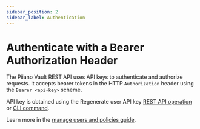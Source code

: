 ```yaml
---
sidebar_position: 2
sidebar_label: Authentication
---
```


# Authenticate with a Bearer Authorization Header

The Piiano Vault REST API uses API keys to authenticate and authorize requests. It accepts bearer tokens in the HTTP `Authorization` header using the `Bearer <api-key>` scheme.

API key is obtained using the Regenerate user API key [REST API operation](/api/operations/regenerate-user-api-key) or [CLI command](/cli/reference#regenerate-user-api-key).

Learn more in the [manage users and policies guide](/guides/manage-users-and-policies).
